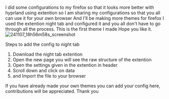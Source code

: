 I did some configurations to my firefox so that it looks more better with hyprland using extention so I am sharing my configurations so that you all can use it for your own browser
And I'll be making more themes for firefox I used the extention night tab and configured it and you all don't have to go through all the process.
This is the first theme I made Hope you like it.
![241107_18h56m58s_screenshot](https://github.com/user-attachments/assets/adeb5ef3-0fd3-4967-83a6-e9da752eab99)

Steps to add the config to night tab
1. Download the night tab extention
2. Open the new page you will see the raw structure of the extention
3. Open the settings given in the extention in header
4. Scroll down and click on data
5. and Import the file to your browser

If you have already made your own themes you can add your config here, contributions will be appreciated.
Thank you
